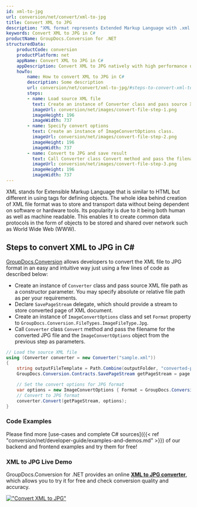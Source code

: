 ```yaml
---
id: xml-to-jpg
url: conversion/net/convert/xml-to-jpg
title: Convert XML to JPG
description: "XML format represents Extended Markup Language with .xml extension. Learn how to convert XML to JPG file programmatically in C# language using GroupDocs.Conversion for .NET library."
keywords: Convert XML to JPG in C#
productName: GroupDocs.Conversion for .NET
structuredData:
    productCode: conversion
    productPlatform: net
    appName: Convert XML to JPG in C#
    appDescription: Convert XML to JPG natively with high performance using C# language and server side GroupDocs.Conversion for .NET APIs, without the use of any software like Microsoft or Open Office.
    howTo:
        name: How to convert XML to JPG in C# 
        description: Some description
        url: conversion/net/convert/xml-to-jpg/#steps-to-convert-xml-to-jpg-in-c
        steps:
        - name: Load source XML file 
          text: Create an instance of Converter class and pass source XML file path as a constructor parameter. You may specify absolute or relative file path as per your requirements. 
          imageUrl: conversion/net/images/convert-file-step-1.png
          imageHeight: 196
          imageWidth: 737
        - name: Specify convert options 
          text: Create an instance of ImageConvertOptions class.
          imageUrl: conversion/net/images/convert-file-step-2.png
          imageHeight: 196
          imageWidth: 737
        - name: Convert to JPG and save result 
          text: Call Converter class Convert method and pass the filename for the converted HTML file and the ImageConvertOptions object from the previous step as parameters.
          imageUrl: conversion/net/images/convert-file-step-3.png
          imageHeight: 196
          imageWidth: 737
---
```


XML stands for Extensible Markup Language that is similar to HTML but different in using tags for defining objects. The whole idea behind creation of XML file format was to store and transport data without being dependent on software or hardware tools. Its popularity is due to it being both human as well as machine readable. This enables it to create common data protocols in the form of objects to be stored and shared over network such as World Wide Web (WWW).

## Steps to convert XML to JPG in C#

[GroupDocs.Conversion](https://products.groupdocs.com/conversion/net) allows developers to convert the XML file to JPG format in an easy and intuitive way just using a few lines of code as described below:

* Create an instance of `Converter` class and pass source XML file path as a constructor parameter. You may specify absolute or relative file path as per your requirements. 
* Declare `SavePageStream` delegate, which should provide a stream to store converted page of XML document.
* Create an instance of `ImageConvertOptions` class and set `Format` property to `GroupDocs.Conversion.FileTypes.ImageFileType.Jpg`.
* Call `Converter` class `Convert` method and pass the filename for the converted JPG file and the `ImageConvertOptions` object from the previous step as parameters.

```csharp
// Load the source XML file
using (Converter converter = new Converter("sample.xml"))
{
    string outputFileTemplate = Path.Combine(outputFolder, "converted-page-{0}.jpg");
    GroupDocs.Conversion.Contracts.SavePageStream getPageStream = page => new FileStream(string.Format(outputFileTemplate, page), FileMode.Create);

    // Set the convert options for JPG format
    var options = new ImageConvertOptions { Format = GroupDocs.Conversion.FileTypes.ImageFileType.Jpg };   
    // Convert to JPG format
    converter.Convert(getPageStream, options);
}
```

### Code Examples

Please find more [use-cases and complete C# sources]({{< ref "conversion/net/developer-guide/examples-and-demos.md" >}}) of our backend and frontend examples and try them for free!

### XML to JPG Live Demo

GroupDocs.Conversion for .NET provides an online [**XML to JPG converter**](https://products.groupdocs.app/conversion/xml-to-jpg), which allows you to try it for free and check conversion quality and accuracy.

[!["Convert XML to JPG"](conversion/net/images/convert-to-jpg/convert-xml-to-jpg.png)](https://products.groupdocs.app/conversion/xml-to-jpg)
